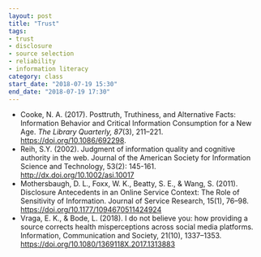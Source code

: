 ```yaml
---
layout: post
title: "Trust"
tags: 
- trust
- disclosure
- source selection
- reliability
- information literacy
category: class
start_date: "2018-07-19 15:30"
end_date: "2018-07-19 17:30"
---
```


- Cooke, N. A. (2017). Posttruth, Truthiness, and Alternative Facts: Information Behavior and Critical Information Consumption for a New Age. *The Library Quarterly, 87*(3), 211–221. https://doi.org/10.1086/692298.
- Reih, S.Y. (2002). Judgment of information quality and cognitive authority in the web. Journal of the American Society for Information Science and Technology, 53(2): 145-161. http://dx.doi.org/10.1002/asi.10017
- Mothersbaugh, D. L., Foxx, W. K., Beatty, S. E., & Wang, S. (2011). Disclosure Antecedents in an Online Service Context: The Role of Sensitivity of Information. Journal of Service Research, 15(1), 76–98. https://doi.org/10.1177/1094670511424924 
- Vraga, E. K., & Bode, L. (2018). I do not believe you: how providing a source corrects health misperceptions across social media platforms. Information, Communication and Society, 21(10), 1337–1353. https://doi.org/10.1080/1369118X.2017.1313883